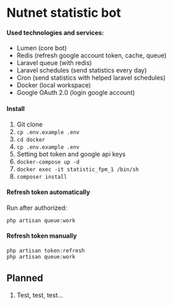 # Nutnet statistic bot

#### Used technologies and services:
- Lumen (core bot)
- Redis (refresh google account token, cache, queue)
- Laravel queue (with redis)
- Laravel schedules (send statistics every day)
- Cron (send statistics with helped laravel schedules)
- Docker (local workspace)
- Google OAuth 2.0 (login google account)

#### Install
1. Git clone
2. ```cp .env.example .env```
2. ```cd docker```
2. ```cp .env.example .env```
2. Setting bot token and google api keys
2. ```docker-compose up -d```
2. ```docker exec -it statistic_fpm_1 /bin/sh```
2. ```composer install```

#### Refresh token automatically
Run after authorized:

```
php artisan queue:work
```
#### Refresh token manually

```
php artisan token:refresh
php artisan queue:work
```


## Planned
1. Test, test, test...
